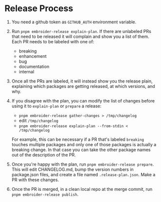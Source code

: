 # Release Process

1. You need a github token as `GITHUB_AUTH` environment variable.

2. Run `pnpm embroider-release explain-plan`. If there are unlabeled PRs that need to be released it will complain and show you a list of them. Each PR needs to be labeled with one of: 
    - breaking
    - enhancement
    - bug
    - documentation
    - internal

3. Once all the PRs are labeled, it will instead show you the release plain, explaining which packages are getting released, at which versions, and why.

4. If you disagree with the plan, you can modify the list of changes before using it to `explain-plan` or `prepare` a release:

    - `pnpm embroider-release gather-changes > /tmp/changelog`
    - edit `/tmp/changelog`
    - `pnpm embroider-release explain-plan --from-stdin < /tmp/changelog`

    For example, this can be necessary if a PR that's labeled `breaking` touches multiple packages and only one of those packages is actually a breaking change. In that case you can take the other package names out of the description of the PR.

5. Once you're happy with the plan, run `pnpm embroider-release prepare`. This will edit CHANGELOG.md, bump the version numbers in package.json files, and create a file named `.release-plan.json`. Make a PR with these changes.

6. Once the PR is merged, in a clean local repo at the merge commit, run `pnpm embroider-release publish`.

    